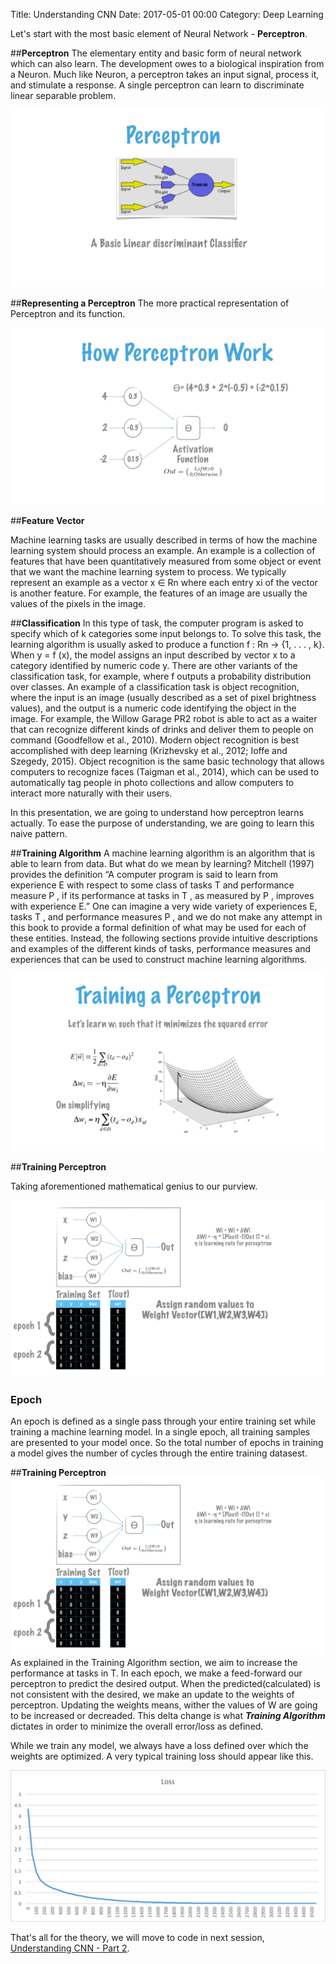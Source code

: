 Title: Understanding CNN
Date: 2017-05-01 00:00
Category: Deep Learning


Let's start with the most basic element of Neural Network - **Perceptron**.

##**Perceptron** 
The elementary entity and basic form of neural network which can also learn. 
The development owes to a biological inspiration from a Neuron. Much like Neuron, a perceptron 
takes an input signal, process it, and stimulate a response. A single perceptron can learn to discriminate linear separable problem.
  
![Perceptron](../images/TalkCNN.007.jpeg)

##**Representing a Perceptron** 
The more practical representation of Perceptron and its function.

![Perceptron](../images/TalkCNN.008.jpeg)

##**Feature Vector**

Machine learning tasks are usually described in terms of how the machine
learning system should process an example. An example is a collection of features
that have been quantitatively measured from some object or event that we want
the machine learning system to process. We typically represent an example as a
vector x ∈ Rn where each entry xi of the vector is another feature. For example,
the features of an image are usually the values of the pixels in the image.


##**Classification** 
In this type of task, the computer program is asked to specify
which of k categories some input belongs to. To solve this task, the learning
algorithm is usually asked to produce a function f : Rn → {1, . . . , k}. When
y = f (x), the model assigns an input described by vector x to a category
identified by numeric code y. There are other variants of the classification
task, for example, where f outputs a probability distribution over classes.
An example of a classification task is object recognition, where the input
is an image (usually described as a set of pixel brightness values), and the
output is a numeric code identifying the object in the image. For example,
the Willow Garage PR2 robot is able to act as a waiter that can recognize
different kinds of drinks and deliver them to people on command (Goodfellow
et al., 2010). Modern object recognition is best accomplished with
deep learning (Krizhevsky et al., 2012; Ioffe and Szegedy, 2015). Object
recognition is the same basic technology that allows computers to recognize
faces (Taigman et al., 2014), which can be used to automatically tag people
in photo collections and allow computers to interact more naturally with
their users.

In this presentation, we are going to understand how perceptron learns actually.
To ease the purpose of understanding, we are going to learn this naive pattern.


##**Training Algorithm**
A machine learning algorithm is an algorithm that is able to learn from data. But
what do we mean by learning? Mitchell (1997) provides the definition “A computer
program is said to learn from experience E with respect to some class of tasks T
and performance measure P , if its performance at tasks in T , as measured by P ,
improves with experience E.” One can imagine a very wide variety of experiences
E, tasks T , and performance measures P , and we do not make any attempt in this
book to provide a formal definition of what may be used for each of these entities.
Instead, the following sections provide intuitive descriptions and examples of the
different kinds of tasks, performance measures and experiences that can be used
to construct machine learning algorithms.

![Perceptron](../images/TalkCNN.015.jpeg)

##**Training Perceptron**

Taking aforementioned mathematical genius to our purview. 

![Perceptron](../images/TalkCNN.016.jpeg)

### Epoch
An epoch is defined as a single pass through your entire training set while training a machine 
learning model. In a single epoch, all training samples are presented to your model 
once. So the total number of epochs in training a model gives the 
number of cycles through the entire training datasest.

##**Training Perceptron**
![weights-update-process-visualization](../images/cnn-weights-update-animation.gif)
As explained in the Training Algorithm section, we aim to increase the performance at tasks in T.
In each epoch, we make a feed-forward our perceptron to predict the desired output. When the
predicted(calculated) is not consistent with the desired, we make an update to the weights of perceptron.
 Updating the weights means, wither the values of W are going to be increased or decreaded.
 This delta change is what **_Training Algorithm_** dictates in order to minimize the overall error/loss as defined.

While we train any model, we always have a loss defined over which the weights are optimized.
A very typical training loss should appear like this.

![Training loss Graph](../images/training_loss_e_0.001.png)


That's all for the theory, we will move to code in next session, [Understanding CNN - Part 2](http://amitkushwaha.co.in/understanding-cnn-part-2.html).
